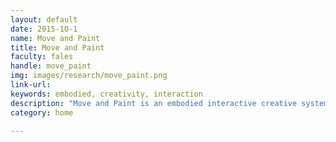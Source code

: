 ```yaml
---
layout: default
date: 2015-10-1
name: Move and Paint
title: Move and Paint
faculty: fales
handle: move_paint
img: images/research/move_paint.png
link-url: 
keywords: embodied, creativity, interaction
description: "Move and Paint is an embodied interactive creative system designed to encourage the elderly to increase their physical activity and to engage elderly populations in creative expression by moving their hands to draw and color on a large screen. Move and Paint uses a Kinect to convert hand and arm gestures to place colors on a scene or drawing on a large projected screen. The Kinect sensor identifies the hands of multiple users and shows them on the screen as a circle of color. The user changes the color by moving the circle to one of a selection of colors across the top of the screen. Users create a painting either by drawing or filling a section of a coloring book image with the color of the circle. The purpose of this study is to understand how elderly populations interact with embodied creativity and explore the difference in exploration, learnability, play, and engagement in the two populations: elderly and college students."
category: home

---
```

